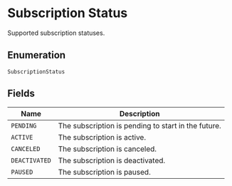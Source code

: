 <!-- Optimized: 2025-10-06 -->
<!-- RPM: 1.6.2.1.1.6.2.1_subscription-status_20251006 -->
<!-- Session: E2E RPM DNA Application -->
<!-- AOM: RND (Reggie & Dro) -->
<!-- COI: TECHNOLOGY -->
<!-- RPM: HIGH -->
<!-- ACTION: BUILD -->

# Subscription Status

Supported subscription statuses.

## Enumeration

`SubscriptionStatus`

## Fields

| Name | Description |
|  --- | --- |
| `PENDING` | The subscription is pending to start in the future. |
| `ACTIVE` | The subscription is active. |
| `CANCELED` | The subscription is canceled. |
| `DEACTIVATED` | The subscription is deactivated. |
| `PAUSED` | The subscription is paused. |
